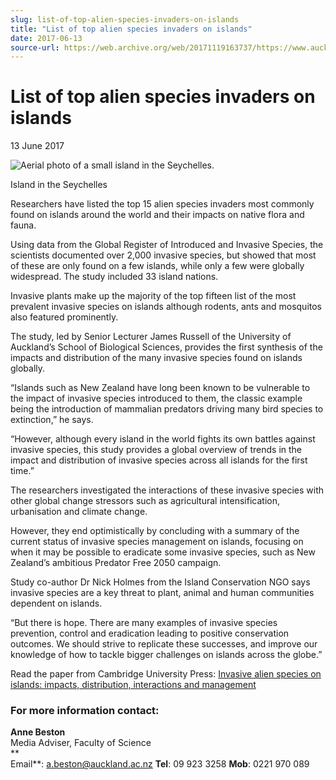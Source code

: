 ```yaml
---
slug: list-of-top-alien-species-invaders-on-islands
title: "List of top alien species invaders on islands"
date: 2017-06-13
source-url: https://web.archive.org/web/20171119163737/https://www.auckland.ac.nz/en/about/news-events-and-notices/news/news-2017/06/list-of-top-alien-species-invaders-on-islands.html
---
```

List of top alien species invaders on islands
=============================================

13 June 2017

![Aerial photo of a small island in the Seychelles.](https://www.auckland.ac.nz/en/about/news-events-and-notices/news/news-2017/06/list-of-top-alien-species-invaders-on-islands/_jcr_content/par/textimage/image.img.jpg/1497488124629.jpg "seychelles")

Island in the Seychelles

Researchers have listed the top 15 alien species invaders most commonly found on islands around the world and their impacts on native flora and fauna.

Using data from the Global Register of Introduced and Invasive Species, the scientists documented over 2,000 invasive species, but showed that most of these are only found on a few islands, while only a few were globally widespread. The study included 33 island nations.

Invasive plants make up the majority of the top fifteen list of the most prevalent invasive species on islands although rodents, ants and mosquitos also featured prominently.

The study, led by Senior Lecturer James Russell of the University of Auckland’s School of Biological Sciences, provides the first synthesis of the impacts and distribution of the many invasive species found on islands globally.

“Islands such as New Zealand have long been known to be vulnerable to the impact of invasive species introduced to them, the classic example being the introduction of mammalian predators driving many bird species to extinction,” he says.

“However, although every island in the world fights its own battles against invasive species, this study provides a global overview of trends in the impact and distribution of invasive species across all islands for the first time.”

The researchers investigated the interactions of these invasive species with other global change stressors such as agricultural intensification, urbanisation and climate change.

However, they end optimistically by concluding with a summary of the current status of invasive species management on islands, focusing on when it may be possible to eradicate some invasive species, such as New Zealand’s ambitious Predator Free 2050 campaign.

Study co-author Dr Nick Holmes from the Island Conservation NGO says invasive species are a key threat to plant, animal and human communities dependent on islands.

“But there is hope. There are many examples of invasive species prevention, control and eradication leading to positive conservation outcomes. We should strive to replicate these successes, and improve our knowledge of how to tackle bigger challenges on islands across the globe.”

  
Read the paper from Cambridge University Press: [Invasive alien species on islands: impacts, distribution, interactions and management](https://doi.org/10.1017/S0376892917000297)

### **For more information contact:**

**Anne Beston**  
Media Adviser, Faculty of Science  
**  
Email**: [a.beston@auckland.ac.nz](mailto:a.beston@auckland.ac.nz) **Tel**: 09 923 3258 **Mob**: 0221 970 089